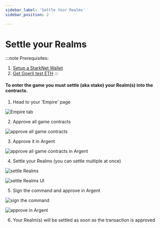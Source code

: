 ```yaml
---
sidebar_label: 'Settle Your Realms'
sidebar_position: 2

---
```


# Settle your Realms

:::note
Prerequisites: 
1. [Setup a StarkNet Wallet](./wallet.md)
2. [Get Goerli test ETH](eth.md)
:::

#### To enter the game you must settle (aka stake) your Realm(s) into the contracts. 

1. Head to your 'Empire' page

![Empire tab](/img/alpha/empire.jpg)

2. Approve all game contracts

![approve all game contracts](/img/alpha/approve.jpg)

3. Approve it in Argent

![approve all game contracts in Argent](/img/alpha/approve-argent.png)

4. Settle your Realms (you can settle multiple at once)

![settle Realms](/img/alpha/settle-realms.jpg)

![settle Realms UI](/img/alpha/settle-realms-2.png)

5. Sign the command and approve in Argent

![sign the command](/img/alpha/settle-sign.png)

![approve in Argent](/img/alpha/settle-approve.png)

6. Your Realm(s) will be settled as soon as the transaction is approved
